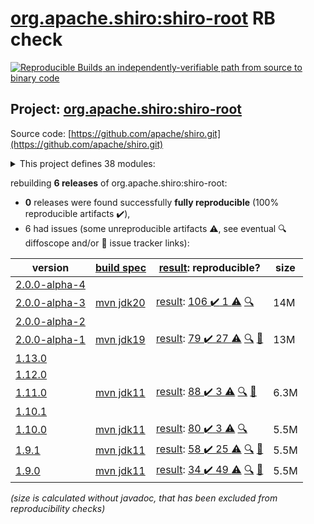 [org.apache.shiro:shiro-root](https://central.sonatype.com/artifact/org.apache.shiro/shiro-root/versions) RB check
=======

[![Reproducible Builds](https://reproducible-builds.org/images/logos/rb.svg) an independently-verifiable path from source to binary code](https://reproducible-builds.org/)

## Project: [org.apache.shiro:shiro-root](https://central.sonatype.com/artifact/org.apache.shiro/shiro-root/versions)

Source code: [https://github.com/apache/shiro.git](https://github.com/apache/shiro.git)

<details><summary>This project defines 38 modules:</summary>

* [org.apache.shiro.crypto:shiro-crypto-support](https://central.sonatype.com/artifact/org.apache.shiro.crypto/shiro-crypto-support/2.0.0-alpha-3)
* [org.apache.shiro.crypto:shiro-hashes-argon2](https://central.sonatype.com/artifact/org.apache.shiro.crypto/shiro-hashes-argon2/2.0.0-alpha-3)
* [org.apache.shiro.crypto:shiro-hashes-bcrypt](https://central.sonatype.com/artifact/org.apache.shiro.crypto/shiro-hashes-bcrypt/2.0.0-alpha-3)
* [org.apache.shiro.tools:shiro-tools](https://central.sonatype.com/artifact/org.apache.shiro.tools/shiro-tools/2.0.0-alpha-3)
* [org.apache.shiro.tools:shiro-tools-hasher](https://central.sonatype.com/artifact/org.apache.shiro.tools/shiro-tools-hasher/2.0.0-alpha-3)
* [org.apache.shiro:shiro-all](https://central.sonatype.com/artifact/org.apache.shiro/shiro-all/2.0.0-alpha-3)
* [org.apache.shiro:shiro-aspectj](https://central.sonatype.com/artifact/org.apache.shiro/shiro-aspectj/2.0.0-alpha-3)
* [org.apache.shiro:shiro-bom](https://central.sonatype.com/artifact/org.apache.shiro/shiro-bom/2.0.0-alpha-3)
* [org.apache.shiro:shiro-cache](https://central.sonatype.com/artifact/org.apache.shiro/shiro-cache/2.0.0-alpha-3)
* [org.apache.shiro:shiro-cas](https://central.sonatype.com/artifact/org.apache.shiro/shiro-cas/2.0.0-alpha-3)
* [org.apache.shiro:shiro-cdi](https://central.sonatype.com/artifact/org.apache.shiro/shiro-cdi/2.0.0-alpha-3)
* [org.apache.shiro:shiro-config](https://central.sonatype.com/artifact/org.apache.shiro/shiro-config/2.0.0-alpha-3)
* [org.apache.shiro:shiro-config-core](https://central.sonatype.com/artifact/org.apache.shiro/shiro-config-core/2.0.0-alpha-3)
* [org.apache.shiro:shiro-config-ogdl](https://central.sonatype.com/artifact/org.apache.shiro/shiro-config-ogdl/2.0.0-alpha-3)
* [org.apache.shiro:shiro-core](https://central.sonatype.com/artifact/org.apache.shiro/shiro-core/2.0.0-alpha-3)
* [org.apache.shiro:shiro-crypto](https://central.sonatype.com/artifact/org.apache.shiro/shiro-crypto/2.0.0-alpha-3)
* [org.apache.shiro:shiro-crypto-cipher](https://central.sonatype.com/artifact/org.apache.shiro/shiro-crypto-cipher/2.0.0-alpha-3)
* [org.apache.shiro:shiro-crypto-core](https://central.sonatype.com/artifact/org.apache.shiro/shiro-crypto-core/2.0.0-alpha-3)
* [org.apache.shiro:shiro-crypto-hash](https://central.sonatype.com/artifact/org.apache.shiro/shiro-crypto-hash/2.0.0-alpha-3)
* [org.apache.shiro:shiro-ehcache](https://central.sonatype.com/artifact/org.apache.shiro/shiro-ehcache/2.0.0-alpha-3)
* [org.apache.shiro:shiro-event](https://central.sonatype.com/artifact/org.apache.shiro/shiro-event/2.0.0-alpha-3)
* [org.apache.shiro:shiro-features](https://central.sonatype.com/artifact/org.apache.shiro/shiro-features/2.0.0-alpha-3)
* [org.apache.shiro:shiro-guice](https://central.sonatype.com/artifact/org.apache.shiro/shiro-guice/2.0.0-alpha-3)
* [org.apache.shiro:shiro-hazelcast](https://central.sonatype.com/artifact/org.apache.shiro/shiro-hazelcast/2.0.0-alpha-3)
* [org.apache.shiro:shiro-jakarta-ee](https://central.sonatype.com/artifact/org.apache.shiro/shiro-jakarta-ee/2.0.0-alpha-3)
* [org.apache.shiro:shiro-jaxrs](https://central.sonatype.com/artifact/org.apache.shiro/shiro-jaxrs/2.0.0-alpha-3)
* [org.apache.shiro:shiro-jcache](https://central.sonatype.com/artifact/org.apache.shiro/shiro-jcache/2.0.0-alpha-3)
* [org.apache.shiro:shiro-lang](https://central.sonatype.com/artifact/org.apache.shiro/shiro-lang/2.0.0-alpha-3)
* [org.apache.shiro:shiro-quartz](https://central.sonatype.com/artifact/org.apache.shiro/shiro-quartz/2.0.0-alpha-3)
* [org.apache.shiro:shiro-root](https://central.sonatype.com/artifact/org.apache.shiro/shiro-root/2.0.0-alpha-3)
* [org.apache.shiro:shiro-servlet-plugin](https://central.sonatype.com/artifact/org.apache.shiro/shiro-servlet-plugin/2.0.0-alpha-3)
* [org.apache.shiro:shiro-spring](https://central.sonatype.com/artifact/org.apache.shiro/shiro-spring/2.0.0-alpha-3)
* [org.apache.shiro:shiro-spring-boot](https://central.sonatype.com/artifact/org.apache.shiro/shiro-spring-boot/2.0.0-alpha-3)
* [org.apache.shiro:shiro-spring-boot-starter](https://central.sonatype.com/artifact/org.apache.shiro/shiro-spring-boot-starter/2.0.0-alpha-3)
* [org.apache.shiro:shiro-spring-boot-web-starter](https://central.sonatype.com/artifact/org.apache.shiro/shiro-spring-boot-web-starter/2.0.0-alpha-3)
* [org.apache.shiro:shiro-support](https://central.sonatype.com/artifact/org.apache.shiro/shiro-support/2.0.0-alpha-3)
* [org.apache.shiro:shiro-test-coverage](https://central.sonatype.com/artifact/org.apache.shiro/shiro-test-coverage/2.0.0-alpha-3)
* [org.apache.shiro:shiro-web](https://central.sonatype.com/artifact/org.apache.shiro/shiro-web/2.0.0-alpha-3)
</details>

rebuilding **6 releases** of org.apache.shiro:shiro-root:
- **0** releases were found successfully **fully reproducible** (100% reproducible artifacts :heavy_check_mark:),
- 6 had issues (some unreproducible artifacts :warning:, see eventual :mag: diffoscope and/or :memo: issue tracker links):

| version | [build spec](/BUILDSPEC.md) | [result](https://reproducible-builds.org/docs/jvm/): reproducible? | size |
| -- | --------- | ------ | -- |
| [2.0.0-alpha-4](https://central.sonatype.com/artifact/org.apache.shiro/shiro-root/2.0.0-alpha-4/pom) | | | |
| [2.0.0-alpha-3](https://central.sonatype.com/artifact/org.apache.shiro/shiro-root/2.0.0-alpha-3/pom) | [mvn jdk20](shiro-2.0.0-alpha-3.buildspec) | [result](shiro-root-2.0.0-alpha-3.buildinfo): [106 :heavy_check_mark:  1 :warning:](shiro-root-2.0.0-alpha-3.buildcompare) [:mag:](shiro-root-2.0.0-alpha-3.diffoscope) | 14M |
| [2.0.0-alpha-2](https://central.sonatype.com/artifact/org.apache.shiro/shiro-root/2.0.0-alpha-2/pom) | | | |
| [2.0.0-alpha-1](https://central.sonatype.com/artifact/org.apache.shiro/shiro-root/2.0.0-alpha-1/pom) | [mvn jdk19](shiro-2.0.0-alpha-1.buildspec) | [result](shiro-root-2.0.0-alpha-1.buildinfo): [79 :heavy_check_mark:  27 :warning:](shiro-root-2.0.0-alpha-1.buildcompare) [:mag:](shiro-root-2.0.0-alpha-1.diffoscope) [:memo:](https://github.com/apache/shiro/pull/1013) | 13M |
| [1.13.0](https://central.sonatype.com/artifact/org.apache.shiro/shiro-root/1.13.0/pom) | | | |
| [1.12.0](https://central.sonatype.com/artifact/org.apache.shiro/shiro-root/1.12.0/pom) | | | |
| [1.11.0](https://central.sonatype.com/artifact/org.apache.shiro/shiro-root/1.11.0/pom) | [mvn jdk11](shiro-1.11.0.buildspec) | [result](shiro-root-1.11.0.buildinfo): [88 :heavy_check_mark:  3 :warning:](shiro-root-1.11.0.buildcompare) [:mag:](shiro-root-1.11.0.diffoscope) [:memo:](https://github.com/apache/shiro/pull/1013) | 6.3M |
| [1.10.1](https://central.sonatype.com/artifact/org.apache.shiro/shiro-root/1.10.1/pom) | | | |
| [1.10.0](https://central.sonatype.com/artifact/org.apache.shiro/shiro-root/1.10.0/pom) | [mvn jdk11](shiro-1.10.0.buildspec) | [result](shiro-root-1.10.0.buildinfo): [80 :heavy_check_mark:  3 :warning:](shiro-root-1.10.0.buildcompare) [:mag:](shiro-root-1.10.0.diffoscope) | 5.5M |
| [1.9.1](https://central.sonatype.com/artifact/org.apache.shiro/shiro-root/1.9.1/pom) | [mvn jdk11](shiro-1.9.1.buildspec) | [result](shiro-root-1.9.1.buildinfo): [58 :heavy_check_mark:  25 :warning:](shiro-root-1.9.1.buildcompare) [:mag:](shiro-root-1.9.1.diffoscope) [:memo:](https://github.com/apache/shiro/pull/365) | 5.5M |
| [1.9.0](https://central.sonatype.com/artifact/org.apache.shiro/shiro-root/1.9.0/pom) | [mvn jdk11](shiro-1.9.0.buildspec) | [result](shiro-root-1.9.0.buildinfo): [34 :heavy_check_mark:  49 :warning:](shiro-root-1.9.0.buildcompare) [:mag:](shiro-root-1.9.0.diffoscope) [:memo:](https://github.com/apache/shiro/pull/351) | 5.5M |

<i>(size is calculated without javadoc, that has been excluded from reproducibility checks)</i>
